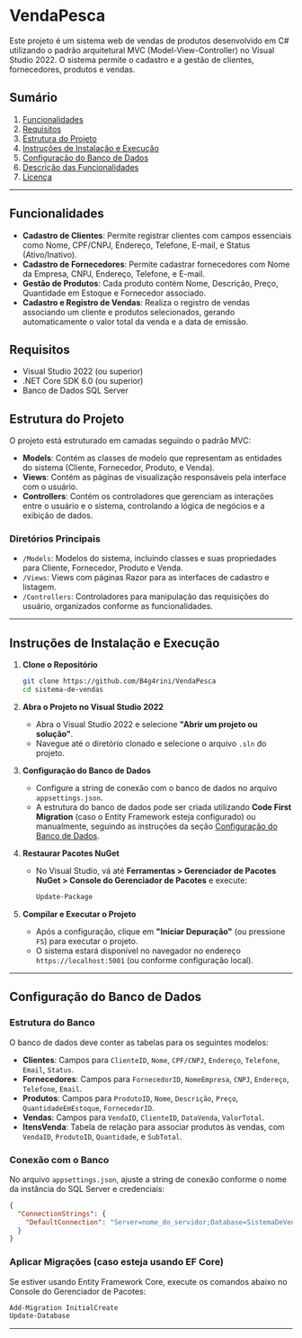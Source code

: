 # VendaPesca


Este projeto é um sistema web de vendas de produtos desenvolvido em C# utilizando o padrão arquitetural MVC (Model-View-Controller) no Visual Studio 2022. O sistema permite o cadastro e a gestão de clientes, fornecedores, produtos e vendas.

## Sumário

1. [Funcionalidades](#funcionalidades)
2. [Requisitos](#requisitos)
3. [Estrutura do Projeto](#estrutura-do-projeto)
4. [Instruções de Instalação e Execução](#instruções-de-instalação-e-execução)
5. [Configuração do Banco de Dados](#configuração-do-banco-de-dados)
6. [Descrição das Funcionalidades](#descrição-das-funcionalidades)
7. [Licença](#licença)

---

## Funcionalidades

- **Cadastro de Clientes**: Permite registrar clientes com campos essenciais como Nome, CPF/CNPJ, Endereço, Telefone, E-mail, e Status (Ativo/Inativo).
- **Cadastro de Fornecedores**: Permite cadastrar fornecedores com Nome da Empresa, CNPJ, Endereço, Telefone, e E-mail.
- **Gestão de Produtos**: Cada produto contém Nome, Descrição, Preço, Quantidade em Estoque e Fornecedor associado.
- **Cadastro e Registro de Vendas**: Realiza o registro de vendas associando um cliente e produtos selecionados, gerando automaticamente o valor total da venda e a data de emissão.

## Requisitos

- Visual Studio 2022 (ou superior)
- .NET Core SDK 6.0 (ou superior)
- Banco de Dados SQL Server

## Estrutura do Projeto

O projeto está estruturado em camadas seguindo o padrão MVC:

- **Models**: Contém as classes de modelo que representam as entidades do sistema (Cliente, Fornecedor, Produto, e Venda).
- **Views**: Contém as páginas de visualização responsáveis pela interface com o usuário.
- **Controllers**: Contém os controladores que gerenciam as interações entre o usuário e o sistema, controlando a lógica de negócios e a exibição de dados.
  
### Diretórios Principais

- `/Models`: Modelos do sistema, incluindo classes e suas propriedades para Cliente, Fornecedor, Produto e Venda.
- `/Views`: Views com páginas Razor para as interfaces de cadastro e listagem.
- `/Controllers`: Controladores para manipulação das requisições do usuário, organizados conforme as funcionalidades.
  
---

## Instruções de Instalação e Execução

1. **Clone o Repositório**
   ```bash
   git clone https://github.com/B4g4rini/VendaPesca
   cd sistema-de-vendas
   ```

2. **Abra o Projeto no Visual Studio 2022**
   - Abra o Visual Studio 2022 e selecione **"Abrir um projeto ou solução"**.
   - Navegue até o diretório clonado e selecione o arquivo `.sln` do projeto.

3. **Configuração do Banco de Dados**
   - Configure a string de conexão com o banco de dados no arquivo `appsettings.json`.
   - A estrutura do banco de dados pode ser criada utilizando **Code First Migration** (caso o Entity Framework esteja configurado) ou manualmente, seguindo as instruções da seção [Configuração do Banco de Dados](#configuração-do-banco-de-dados).

4. **Restaurar Pacotes NuGet**
   - No Visual Studio, vá até **Ferramentas > Gerenciador de Pacotes NuGet > Console do Gerenciador de Pacotes** e execute:
     ```powershell
     Update-Package
     ```

5. **Compilar e Executar o Projeto**
   - Após a configuração, clique em **"Iniciar Depuração"** (ou pressione `F5`) para executar o projeto.
   - O sistema estará disponível no navegador no endereço `https://localhost:5001` (ou conforme configuração local).

---

## Configuração do Banco de Dados

### Estrutura do Banco

O banco de dados deve conter as tabelas para os seguintes modelos:

- **Clientes**: Campos para `ClienteID`, `Nome`, `CPF/CNPJ`, `Endereço`, `Telefone`, `Email`, `Status`.
- **Fornecedores**: Campos para `FornecedorID`, `NomeEmpresa`, `CNPJ`, `Endereço`, `Telefone`, `Email`.
- **Produtos**: Campos para `ProdutoID`, `Nome`, `Descrição`, `Preço`, `QuantidadeEmEstoque`, `FornecedorID`.
- **Vendas**: Campos para `VendaID`, `ClienteID`, `DataVenda`, `ValorTotal`.
- **ItensVenda**: Tabela de relação para associar produtos às vendas, com `VendaID`, `ProdutoID`, `Quantidade`, e `SubTotal`.

### Conexão com o Banco

No arquivo `appsettings.json`, ajuste a string de conexão conforme o nome da instância do SQL Server e credenciais:

```json
{
  "ConnectionStrings": {
    "DefaultConnection": "Server=nome_do_servidor;Database=SistemaDeVendasDB;User Id=usuario;Password=senha;"
  }
}
```

### Aplicar Migrações (caso esteja usando EF Core)

Se estiver usando Entity Framework Core, execute os comandos abaixo no Console do Gerenciador de Pacotes:

```powershell
Add-Migration InitialCreate
Update-Database
```

---


